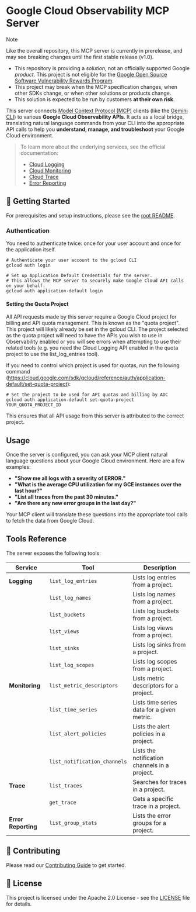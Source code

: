 # Google Cloud Observability MCP Server

> [!NOTE]
> Like the overall repository, this MCP server is currently in prerelease, and
> may see breaking changes until the first stable release (v1.0).
> * This repository is providing a _solution_, not an officially supported
> Google _product_. This project is not eligible for the
> [Google Open Source Software Vulnerability Rewards Program](https://bughunters.google.com/open-source-security).
> * This project may break when the MCP specification changes, when other
> SDKs change, or when other solutions or products change.
> * This solution is expected to be run by customers **at their own risk**.

This server connects
[Model Context Protocol (MCP)](https://modelcontextprotocol.io/) clients (like
the [Gemini CLI](https://github.com/google-gemini/gemini-cli)) to various
**Google Cloud Observability APIs**. It acts as a local bridge, translating
natural language commands from your CLI into the appropriate API calls to help
you **understand, manage, and troubleshoot** your Google Cloud environment.

> To learn more about the underlying services, see the official documentation:
> * [Cloud Logging](https://cloud.google.com/logging/docs)
> * [Cloud Monitoring](https://cloud.google.com/monitoring/docs)
> * [Cloud Trace](https://cloud.google.com/trace/docs)
> * [Error Reporting](https://cloud.google.com/error-reporting/docs)

## 🚀 Getting Started

For prerequisites and setup instructions, please see the [root README](../../README.md#-getting-started).

### Authentication

You need to authenticate twice: once for your user account and once for the application itself.

```shell
# Authenticate your user account to the gcloud CLI
gcloud auth login

# Set up Application Default Credentials for the server.
# This allows the MCP server to securely make Google Cloud API calls on your behalf.
gcloud auth application-default login
```

#### Setting the Quota Project

All API requests made by this server require a Google Cloud project for
billing and API quota management. This is known as the "quota project". This
project will likely already be set in the gcloud CLI. The project selected as
the quota project will need to have the APIs you wish to use in Observability
enabled or you will see errors when attempting to use their related tools (e.g.
you need the Cloud Logging API enabled in the quota project to use the
list_log_entries tool).

If you need to control which project is used for quotas, run the following command (https://cloud.google.com/sdk/gcloud/reference/auth/application-default/set-quota-project):

```shell
# Set the project to be used for API quotas and billing by ADC
gcloud auth application-default set-quota-project YOUR_QUOTA_PROJECT_ID
```

This ensures that all API usage from this server is attributed to the correct project.

## Usage

Once the server is configured, you can ask your MCP client natural language questions about your Google Cloud environment. Here are a few examples:

*   **"Show me all logs with a severity of ERROR."**
*   **"What is the average CPU utilization for my GCE instances over the last hour?"**
*   **"List all traces from the past 30 minutes."**
*   **"Are there any new error groups in the last day?"**

Your MCP client will translate these questions into the appropriate tool calls to fetch the data from Google Cloud.

## Tools Reference

The server exposes the following tools:

| Service             | Tool                         | Description                                   |
|---------------------|------------------------------|-----------------------------------------------|
| **Logging**         | `list_log_entries`           | Lists log entries from a project.             |
|                     | `list_log_names`             | Lists log names from a project.               |
|                     | `list_buckets`               | Lists log buckets from a project.             |
|                     | `list_views`                 | Lists log views from a project.               |
|                     | `list_sinks`                 | Lists log sinks from a project.               |
|                     | `list_log_scopes`            | Lists log scopes from a project.              |
| **Monitoring**      | `list_metric_descriptors`    | Lists metric descriptors for a project.       |
|                     | `list_time_series`           | Lists time series data for a given metric.    |
|                     | `list_alert_policies`        | Lists the alert policies in a project.        |
|                     | `list_notification_channels` | Lists the notification channels in a project. |
| **Trace**           | `list_traces`                | Searches for traces in a project.             |
|                     | `get_trace`                  | Gets a specific trace in a project.           |
| **Error Reporting** | `list_group_stats`           | Lists the error groups for a project.         |


## 👥 Contributing

Please read our [Contributing Guide](../../CONTRIBUTING.md) to get started.

## 📝 License

This project is licensed under the Apache 2.0 License - see the [LICENSE](../../LICENSE) file for details.
